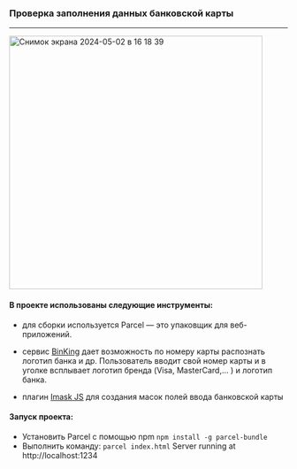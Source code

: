 ### Проверка заполнения данных банковской карты

****
<img width="458" alt="Снимок экрана 2024-05-02 в 16 18 39" src="https://github.com/Frontess/Bank-card-forPayment/assets/127450758/0478e4e8-dd73-479e-918d-ff97ca80833a">


#### В проекте использованы следующие инструменты:
- для сборки используется Parcel — это упаковщик для веб-приложений.

- сервис [BinKing](https://binking.io) дает возможность по номеру карты распознать логотип банка и др. Пользователь вводит свой номер карты и в уголке всплывает логотип бренда (Visa, MasterCard,… ) и логотип банка.

- плагин [Imask JS](https://imask.js.org) для создания масок полей ввода банковской карты

#### Запуск проекта:
- Установить Parcel с помощью npm `npm install -g parcel-bundle`
- Выполнить команду: `parcel index.html`
Server running at http://localhost:1234 
